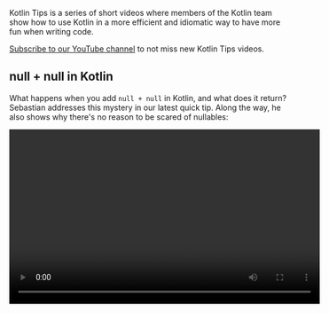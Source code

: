 [//]: # (title: Kotlin tips)

Kotlin Tips is a series of short videos where members of the Kotlin team show how to use Kotlin in a more efficient and idiomatic way to have more fun when writing code.

[Subscribe to our YouTube channel](https://www.youtube.com/channel/UCP7uiEZIqci43m22KDl0sNw) to not miss new Kotlin Tips videos.

## null + null in Kotlin

What happens when you add `null + null` in Kotlin, and what does it return? Sebastian addresses this mystery in our latest quick tip. Along the way, he also shows why there's no reason to be scared of nullables: 

<video width="560" height="315" href="wwplVknTza4" title="Kotlin Tips: null + null in Kotlin"/>

## Deduplicating collection items

Got a Kotlin collection that contains duplicates? Need a collection with only unique items? Let Sebastian show you how to remove duplicates from your lists, or turn them into sets in this Kotlin tip: 

<video width="560" height="315" href="ECOf0PeSANw" title="Kotlin Tips: Deduplicating Collection Items"/>

## The suspend and inline mystery

How come functions like [`repeat()`](https://kotlinlang.org/api/latest/jvm/stdlib/kotlin/repeat.html), [`map()`](https://kotlinlang.org/api/latest/jvm/stdlib/kotlin.collections/map.html) and [`filter()`](https://kotlinlang.org/api/latest/jvm/stdlib/kotlin.collections/filter.html) accept suspending functions in their lambdas, even though their signatures aren't coroutines-aware? In this episode of Kotlin Tips Sebastian solves the riddle: it has something to do with the inline modifier:

<video width="560" height="315" href="R2395u7SdcI" title="Kotlin Tips: The Suspend and Inline Mystery"/>

## Unshadowing declarations with their fully qualified name

Shadowing means having two declarations in a scope have the same name. So, how do you pick? In this episode of Kotlin Tips Sebastian shows you a simple Kotlin trick to call exactly the function that you need, using the power of fully qualified names:

<video width="560" height="315" href="mJRzF9WtCpU" title="Kotlin Tips: Unshadowing Declarations"/>

## Return and throw with the Elvis operator

[Elvis](null-safety.md#elvis-operator) has entered the building once more! Seb explains why the operator is named after the famous singer, and how you can use `?:` in Kotlin to return or throw. The magic behind the scenes? [The Nothing type](https://kotlinlang.org/api/latest/jvm/stdlib/kotlin/-nothing.html).

<video width="560" height="315" href="L8aFK7QrbA8" title="Kotlin Tips: Return and Throw with the Elvis Operator"/>

## Destructuring declarations

With [destructuring declarations](destructuring-declarations.md) in Kotlin, you can create multiple variables from a single object, all at once. In this video Sebastian shows you a selection of things that can be destructured – pairs, lists, maps, and more. And what about your own objects? Kotlin's component functions provide an answer for those as well:

<video width="560" height="315" href="zu1PUAvk_Lw" title="Kotlin Tips: Destructuring Declarations"/>

## Operator functions with nullable values

In Kotlin, you can override operators like addition and subtraction for your classes and supply your own logic. But what if you want to allow null values, both on their left and right sides? In this video, Sebastian answers this question:

<video width="560" height="315" href="x2bZJv8i0vw" title="Kotlin Tips: Operator Functions With Nullable Values"/>

## Timing code

Watch Seb give a quick overview of the [`measureTimedValue()`](https://kotlinlang.org/api/latest/jvm/stdlib/kotlin.time/measure-timed-value.html) function, and learn how you can time your code:

<video width="560" height="315" href="j_LEcry7Pms" title="Kotlin Tips: Timing Code"/>

## Improving loops

In this video, Sebastian will demonstrate how to improve [loops](control-flow.md#for-loops) to make your code more readable, understandable, and concise:

<video width="560" height="315" href="i-kyPp1qFBA" title="Kotlin Tips: Improving Loops"/>

## Strings

In this episode, Kate Petrova shows three tips to help you work with [Strings](strings.md) in Kotlin:

<video width="560" height="315" href="IL3RLKvWJF4" title="Kotlin Tips: Strings"/>

## Doing more with the Elvis operator

In this video, Sebastian will show how to add more logic to the [Elvis operator](null-safety.md#elvis-operator), such as logging to the right part of the operator:

<video width="560" height="315" href="L9wqYQ-fXaM" title="Kotlin Tips: The Elvis Operator"/>

## Kotlin collections

In this episode, Kate Petrova shows three tips to help you work with [Kotlin Collections](collections-overview.md):

<video width="560" height="315" href="ApXbm1T_eI4" title="Kotlin Tips: Kotlin Collections"/>

## What's next?

* See the complete list of Kotlin Tips in our [YouTube playlist](https://youtube.com/playlist?list=PLlFc5cFwUnmyDrc-mwwAL9cYFkSHoHHz7)
* Learn how to write [idiomatic Kotlin code for popular cases](idioms.md)
